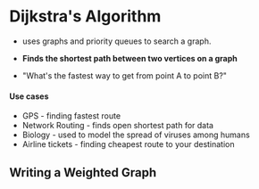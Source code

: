 # Dijkstra's Algorithm

- uses graphs and priority queues to search a graph. 

- **Finds the shortest path between two vertices on a graph**
- "What's the fastest way to get from point A to point B?"

#### Use cases

- GPS - finding fastest route 
- Network Routing - finds open shortest path for data 
- Biology - used to model the spread of viruses among humans 
- Airline tickets - finding cheapest route to your destination 

## Writing a **Weighted Graph**

